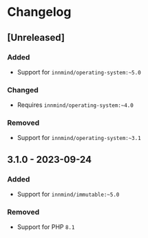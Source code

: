 # Changelog

## [Unreleased]

### Added

- Support for `innmind/operating-system:~5.0`

### Changed

- Requires `innmind/operating-system:~4.0`

### Removed

- Support for `innmind/operating-system:~3.1`

## 3.1.0 - 2023-09-24

### Added

- Support for `innmind/immutable:~5.0`

### Removed

- Support for PHP `8.1`
